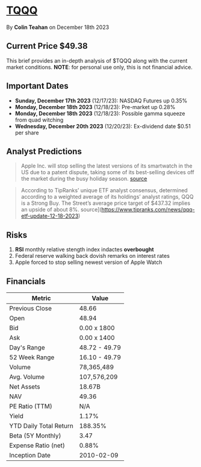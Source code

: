 # [TQQQ](https://finance.yahoo.com/quote/TQQQ?p=TQQQ)
By **Colin Teahan** on December 18th 2023

## Current Price $49.38

This brief provides an in-depth analysis of $TQQQ along with the current market conditions. **NOTE**: for personal use only, this is not financial advice.

## Important Dates

- **Sunday, December 17th 2023** (12/17/23): NASDAQ Futures up 0.35%
- **Monday, December 18th 2023** (12/18/23): Pre-market up 0.28%
- **Monday, December 18th 2023** (12/18/23): Possible gamma squeeze from quad witching
- **Wednesday, December 20th 2023** (12/20/23): Ex-dividend date $0.51 per share

## Analyst Predictions

> Apple Inc. will stop selling the latest versions of its smartwatch in the US due to a patent dispute, taking some of its best-selling devices off the market during the busy holiday season. [source](https://www.bloomberg.com/news/articles/2023-12-18/apple-to-stop-selling-some-apple-watch-models-on-patent-loss?embedded-checkout=true)

> According to TipRanks’ unique ETF analyst consensus, determined according to a weighted average of its holdings’ analyst ratings, QQQ is a Strong Buy. The Street’s average price target of $437.32 implies an upside of about 8%.
source](https://www.tipranks.com/news/qqq-etf-update-12-18-2023)

## Risks

1. **RSI** monthly relative stength index indactes **overbought**
2. Federal reserve walking back dovish remarks on interest rates
3. Apple forced to stop selling newest version of Apple Watch

## Financials

|**Metric**|**Value**|
|--------------|----------|
|Previous Close|48.66|
|Open|48.94|
|Bid|0.00 x 1800|
|Ask|0.00 x 1400|
|Day's Range|48.72 - 49.79|
|52 Week Range|16.10 - 49.79|
|Volume|78,365,489|
|Avg. Volume|107,576,209|
|Net Assets|18.67B|
|NAV|49.36|
|PE Ratio (TTM)|N/A|
|Yield|1.17%|
|YTD Daily Total Return|188.35%|
|Beta (5Y Monthly)|3.47|
|Expense Ratio (net)|0.88%|
|Inception Date|2010-02-09|

